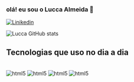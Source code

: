 ### olá! eu sou o Lucca Almeida 🫡

[![Linikedin](https://img.shields.io/badge/LinkedIn-0077B5?style=for-the-badge&logo=linkedin&logoColor=white)](www.linkedin.com/in/lucca-almeida-dev)

![Lucca GitHub stats](https://github-readme-stats.vercel.app/api?username=Lucca81&show_icons=true&theme=radical)

## Tecnologias que uso no dia a dia

<div style="display: inline_block"><br/>
<img align= "center"alt="html5" src="https://img.shields.io/badge/Java-ED8B00?style=for-the-badge&logo=openjdk&logoColor=white">
<img align= "center"alt="html5" src="https://img.shields.io/badge/Spring-6DB33F?style=for-the-badge&logo=spring&logoColor=white">
<img align= "center"alt="html5" src="https://img.shields.io/badge/MySQL-00000F?style=for-the-badge&logo=mysql&logoColor=white">
<img align= "center"alt="html5" src="https://img.shields.io/badge/Linux-FCC624?style=for-the-badge&logo=linux&logoColor=black">
</div>
